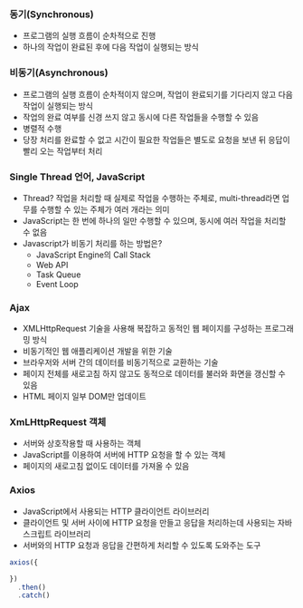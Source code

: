 ### 동기(Synchronous)
- 프로그램의 실행 흐름이 순차적으로 진행
- 하나의 작업이 완료된 후에 다음 작업이 실행되는 방식

### 비동기(Asynchronous)
- 프로그램의 실행 흐름이 순차적이지 않으며, 작업이 완료되기를 기다리지 않고 다음 작업이 실행되는 방식
- 작업의 완료 여부를 신경 쓰지 않고 동시에 다른 작업들을 수행할 수 있음
- 병렬적 수행
- 당장 처리를 완료할 수 없고 시간이 필요한 작업들은 별도로 요청을 보낸 뒤 응답이 빨리 오는 작업부터 처리

### Single Thread 언어, JavaScript
- Thread? 작업을 처리할 때 실제로 작업을 수행하는 주체로, multi-thread라면 업무를 수행할 수 있는 주체가 여러 개라는 의미
- JavaScript는 한 번에 하나의 일만 수행할 수 있으며, 동시에 여러 작업을 처리할 수 없음
- Javascript가 비동기 처리를 하는 방법은?
  - JavaScript Engine의 Call Stack
  - Web API
  - Task Queue
  - Event Loop

### Ajax
- XMLHttpRequest 기술을 사용해 복잡하고 동적인 웹 페이지를 구성하는 프로그래밍 방식
- 비동기적인 웹 애플리케이션 개발을 위한 기술
- 브라우저와 서버 간의 데이터를 비동기적으로 교환하는 기술
- 페이지 전체를 새로고침 하지 않고도 동적으로 데이터를 불러와 화면을 갱신할 수 있음
- HTML 페이지 일부 DOM만 업데이트

### XmLHttpRequest 객체
- 서버와 상호작용할 때 사용하는 객체
- JavaScript를 이용하여 서버에 HTTP 요청을 할 수 있는 객체
- 페이지의 새로고침 없이도 데이터를 가져올 수 있음

### Axios
- JavaScript에서 사용되는 HTTP 클라이언트 라이브러리
- 클라이언트 및 서버 사이에 HTTP 요청을 만들고 응답을 처리하는데 사용되는 자바스크립트 라이브러리
- 서버와의 HTTP 요청과 응답을 간편하게 처리할 수 있도록 도와주는 도구
```javascript
axios({

})
  .then()
  .catch()
```